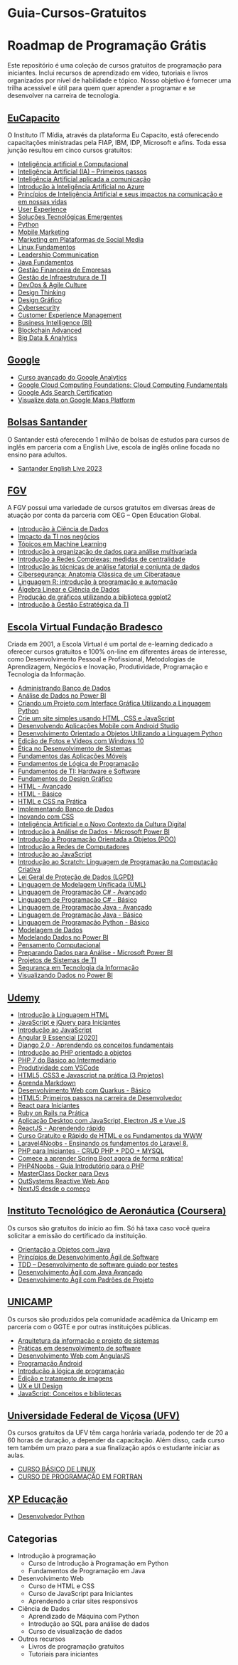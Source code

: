 # Guia-Cursos-Gratuitos

# Roadmap de Programação Grátis
Este repositório é uma coleção de cursos gratuitos de programação para iniciantes. Inclui recursos de aprendizado em vídeo, tutoriais e livros organizados por nível de habilidade e tópico. Nosso objetivo é fornecer uma trilha acessível e útil para quem quer aprender a programar e se desenvolver na carreira de tecnologia.



## [EuCapacito](https://www.eucapacito.com.br/cursos)
<p>O Instituto IT Mídia, através da plataforma Eu Capacito, está oferecendo capacitações ministradas pela FIAP, IBM, IDP, Microsoft e afins. Toda essa junção resultou em cinco cursos gratuitos:</p>

  - [Inteligência artificial e Computacional](https://www.eucapacito.com.br/curso-ec/inteligencia-artificial-e-computacional)
  - [Inteligência Artificial (IA) – Primeiros passos](https://www.eucapacito.com.br/curso-ec/inteligencia-artificial-ia-primeiros-passos)
  - [Inteligência Artificial aplicada a comunicação](https://www.eucapacito.com.br/curso-ec/inteligencia-artificial-aplicada-a-comunicacao)
  - [Introdução à Inteligência Artificial no Azure](https://www.eucapacito.com.br/curso-ec/introducao-a-inteligencia-artificial-no-azure)
  - [Princípios de Inteligência Artificial e seus impactos na comunicação e em nossas vidas](https://www.eucapacito.com.br/curso-ec/principios-de-inteligencia-artificial-e-seus-impactos-na-comunicacao-e-em-nossas-vidas)
  - [User Experience](https://www.eucapacito.com.br/curso-ec/user-experience)
  - [Soluções Tecnológicas Emergentes](https://www.eucapacito.com.br/curso-ec/solucoes-tecnologicas-emergentes)
  - [Python](https://www.eucapacito.com.br/curso-ec/python)
  - [Mobile Marketing](https://www.eucapacito.com.br/curso-ec/mobile-marketing)
  - [Marketing em Plataformas de Social Media](https://eucapacito.com.br/curso-ec/marketing-em-plataformas-de-social-media)
  - [Linux Fundamentos](https://eucapacito.com.br/curso-ec/linux-fundamentos)
  - [Leadership Communication](https://eucapacito.com.br/curso-ec/leadership-communication)
  - [Java Fundamentos](https://eucapacito.com.br/curso-ec/java-fundamentos)
  - [Gestão Financeira de Empresas](https://eucapacito.com.br/curso-ec/gestao-financeira-de-empresas)
  - [Gestão de Infraestrutura de TI](https://eucapacito.com.br/curso-ec/gestao-de-infraestrutura-de-ti)
  - [DevOps & Agile Culture](https://www.eucapacito.com.br/curso-ec/devops-agile-culture)
  - [Design Thinking](https://www.eucapacito.com.br/curso-ec/design-thinking)
  - [Design Gráfico](https://eucapacito.com.br/curso-ec/design-grafico)
  - [Cybersecurity](https://eucapacito.com.br/curso-ec/cybersecurity)
  - [Customer Experience Management](https://www.eucapacito.com.br/curso-ec/customer-experience-management)
  - [Business Intelligence (BI)](https://eucapacito.com.br/curso-ec/business-intelligence-bi)
  - [Blockchain Advanced](https://www.eucapacito.com.br/curso-ec/blockchain-advanced)
  - [Big Data & Analytics](https://eucapacito.com.br/curso-ec/big-data-analytics)



## [Google]()
<p></p>

  - [Curso avançado do Google Analytics](https://analytics.google.com/analytics/academy/course/7)
  - [Google Cloud Computing Foundations: Cloud Computing Fundamentals](https://www.cloudskillsboost.google/course_templates/153)
  - [Google Ads Search Certification](https://skillshop.exceedlms.com/student/path/18128-google-ads-search-certification)
  - [Visualize data on Google Maps Platform](https://developers.google.com/learn/pathways/maps-visualize-data?hl=en)


## [Bolsas Santander](https://www.becas-santander.com/pt_pt/index.html)
<p>O Santander está oferecendo 1 milhão de bolsas de estudos para cursos de inglês em parceria com a English Live, escola de inglês online focada no ensino para adultos. </p>

  - [Santander English Live 2023](https://app.becas-santander.com/pt/program/bolsas-santander-idiomas-santander-english-live-2023?category=LANGUAGE&track=search)


## [FGV](https://educacao-executiva.fgv.br/cursos/gratuitos)
<p>A FGV possui uma variedade de cursos gratuitos em diversas áreas de atuação por conta da parceria com OEG – Open Education Global. </p>

  - [Introdução à Ciência de Dados](https://educacao-executiva.fgv.br/cursos/online/curta-media-duracao-online/introducao-ciencia-de-dados)
  - [Impacto da TI nos negócios](https://educacao-executiva.fgv.br/cursos/online/curta-media-duracao-online/impacto-da-ti-nos-negocios)
  - [Tópicos em Machine Learning](https://educacao-executiva.fgv.br/cursos/online/curta-media-duracao-online/topicos-em-machine-learning)
  - [Introdução à organização de dados para análise multivariada](https://educacao-executiva.fgv.br/cursos/online/curta-media-duracao-online/introducao-organizacao-de-dados-para-analise-multivariada)
  - [Introdução a Redes Complexas: medidas de centralidade](https://educacao-executiva.fgv.br/cursos/online/curta-media-duracao-online/introducao-redes-complexas-medidas-de-centralidade)
  - [Introdução às técnicas de análise fatorial e conjunta de dados](https://educacao-executiva.fgv.br/cursos/online/curta-media-duracao-online/introducao-tecnicas-de-analise-fatorial-e-conjunta-de-dados)
  - [Cibersegurança: Anatomia Clássica de um Ciberataque](https://educacao-executiva.fgv.br/cursos/online/curta-media-duracao-online/ciberseguranca-anatomia-classica-de-um-ciberataque)
  - [Linguagem R: introdução à programação e automação](https://educacao-executiva.fgv.br/cursos/online/curta-media-duracao-online/linguagem-r-introducao-programacao-e-automacao)
  - [Álgebra Linear e Ciência de Dados](https://educacao-executiva.fgv.br/cursos/online/curta-media-duracao-online/algebra-linear-e-ciencia-de-dados)
  - [Produção de gráficos utilizando a biblioteca ggplot2](https://educacao-executiva.fgv.br/cursos/online/curta-media-duracao-online/producao-de-graficos-utilizando-biblioteca-ggplot2)
  - [Introdução à Gestão Estratégica da TI](https://educacao-executiva.fgv.br/cursos/online/curta-media-duracao-online/introducao-gestao-estrategica-da-ti)

## [Escola Virtual Fundação Bradesco](https://www.ev.org.br/cursos/)
<p>Criada em 2001, a Escola Virtual é um portal de e-learning dedicado a oferecer cursos gratuitos e 100% on-line em diferentes áreas de interesse, como Desenvolvimento Pessoal e Profissional, Metodologias de Aprendizagem, Negócios e Inovação, Produtividade, Programação e Tecnologia da Informação.</p>


  - [Administrando Banco de Dados](https://www.ev.org.br/cursos/administrando-banco-de-dados)
  - [Análise de Dados no Power BI](https://www.ev.org.br/cursos/analise-de-dados-no-power-bi)
  - [Criando um Projeto com Interface Gráfica Utilizando a Linguagem Python](https://www.ev.org.br/cursos/criando-um-projeto-com-interface-grafica-utilizando-a-linguagem-python)
  - [Crie um site simples usando HTML, CSS e JavaScript](https://www.ev.org.br/cursos/crie-um-site-simples-usando-html-css-e-javascript)
  - [Desenvolvendo Aplicações Mobile com Android Studio](https://www.ev.org.br/cursos/desenvolvendo-aplicacoes-mobile-com-android-studio)
  - [Desenvolvimento Orientado a Objetos Utilizando a Linguagem Python](https://www.ev.org.br/cursos/desenvolvimento-orientado-a-objetos-utilizando-a-linguagem-python)
  - [Edição de Fotos e Vídeos com Windows 10](https://www.ev.org.br/cursos/edicao-de-fotos-e-videos-com-windows-10)
  - [Ética no Desenvolvimento de Sistemas](https://www.ev.org.br/cursos/etica-no-desenvolvimento-de-sistemas)
  - [Fundamentos das Aplicações Móveis](https://www.ev.org.br/cursos/fundamentos-das-aplicacoes-moveis)
  - [Fundamentos de Lógica de Programação](https://www.ev.org.br/cursos/fundamentos-de-logica-de-programacao)
  - [Fundamentos de TI: Hardware e Software](https://www.ev.org.br/cursos/fundamentos-de-ti-hardware-e-software)
  - [Fundamentos do Design Gráfico](https://www.ev.org.br/cursos/fundamentos-do-design-grafico)
  - [HTML - Avançado](https://www.ev.org.br/cursos/html-avancado)
  - [HTML - Básico](https://www.ev.org.br/cursos/html-basico)
  - [HTML e CSS na Prática](https://www.ev.org.br/cursos/html-e-css-na-pratica)
  - [Implementando Banco de Dados](https://www.ev.org.br/cursos/implementando-banco-de-dados)
  - [Inovando com CSS](https://www.ev.org.br/cursos/inovando-com-css)
  - [Inteligência Artificial e o Novo Contexto da Cultura Digital](https://www.ev.org.br/cursos/inteligencia-artificial-e-o-novo-contexto-da-cultura-digital)
  - [Introdução à Análise de Dados - Microsoft Power BI](https://www.ev.org.br/cursos/introducao-a-analise-de-dados-microsoft-power-bi)
  - [Introdução à Programação Orientada a Objetos (POO)](https://www.ev.org.br/cursos/introducao-a-programacao-orientada-a-objetos-poo)
  - [Introdução a Redes de Computadores](https://www.ev.org.br/cursos/introducao-a-redes-de-computadores)
  - [Introdução ao JavaScript](https://www.ev.org.br/cursos/introducao-ao-javascript)
  - [Introdução ao Scratch: Linguagem de Programação na Computação Criativa](https://www.ev.org.br/cursos/introducao-ao-scratch-linguagem-de-programacao-na-computacao-criativa)
  - [Lei Geral de Proteção de Dados (LGPD)](https://www.ev.org.br/cursos/lei-geral-de-protecao-de-dados-lgpd)
  - [Linguagem de Modelagem Unificada (UML)](https://www.ev.org.br/cursos/linguagem-de-modelagem-unificada-uml)
  - [Linguagem de Programação C# - Avançado](https://www.ev.org.br/cursos/linguagem-de-programacao-csharp-avancado)
  - [Linguagem de Programação C# - Básico](https://www.ev.org.br/cursos/linguagem-de-programacao-c-basico)
  - [Linguagem de Programação Java - Avançado](https://www.ev.org.br/cursos/linguagem-de-programacao-java-avancado)
  - [Linguagem de Programação Java - Básico](https://www.ev.org.br/cursos/linguagem-de-programacao-java-basico)
  - [Linguagem de Programação Python - Básico](https://www.ev.org.br/cursos/linguagem-de-programacao-python-basico)
  - [Modelagem de Dados](https://www.ev.org.br/cursos/modelagem-de-dados)
  - [Modelando Dados no Power BI](https://www.ev.org.br/cursos/modelando-dados-no-power-bi)
  - [Pensamento Computacional](https://www.ev.org.br/cursos/pensamento-computacional)
  - [Preparando Dados para Análise - Microsoft Power BI](https://www.ev.org.br/cursos/preparando-dados-para-analise-microsoft-power-bi)
  - [Projetos de Sistemas de TI](https://www.ev.org.br/cursos/projetos-de-sistemas-de-ti)
  - [Segurança em Tecnologia da Informação](https://www.ev.org.br/cursos/seguranca-em-tecnologia-da-informacao)
  - [Visualizando Dados no Power BI](https://www.ev.org.br/cursos/visualizando-dados-no-power-bi)
  
## [Udemy]()
  - [Introdução à Linguagem HTML]()
  - [JavaScript e jQuery para Iniciantes]()
  - [Introdução ao JavaScript]()
  - [Angular 9 Essencial [2020]]()
  - [Django 2.0 - Aprendendo os conceitos fundamentais]()
  - [Introdução ao PHP orientado a objetos]()
  - [PHP 7 do Básico ao Intermediário]()
  - [Produtividade com VSCode]()
  - [HTML5, CSS3 e Javascript na prática (3 Projetos)]()
  - [Aprenda Markdown]()
  - [Desenvolvimento Web com Quarkus - Básico]()
  - [HTML5: Primeiros passos na carreira de Desenvolvedor]()
  - [React para Iniciantes]()
  - [Ruby on Rails na Prática]()
  - [Aplicação Desktop com JavaScript, Electron JS e Vue JS]()
  - [ReactJS - Aprendendo rápido]()
  - [Curso Gratuito e Rápido de HTML e os Fundamentos da WWW]()
  - [Laravel4Noobs - Ensinando os fundamentos do Laravel 8.]()
  - [PHP para Iniciantes - CRUD PHP + PDO + MYSQL]()
  - [Comece a aprender Spring Boot agora de forma prática!]()
  - [PHP4Noobs - Guia Introdutório para o PHP]()
  - [MasterClass Docker para Devs]()
  - [OutSystems Reactive Web App]()
  - [NextJS desde o começo]()
  
  
## [Instituto Tecnológico de Aeronáutica (Coursera)](https://www.coursera.org/ita)

<p>Os cursos são gratuitos do início ao fim. Só há taxa caso você queira solicitar a emissão do certificado da instituição.</p>

  - [Orientação a Objetos com Java](https://www.coursera.org/learn/orientacao-a-objetos-com-java)
  - [Princípios de Desenvolvimento Ágil de Software](https://www.coursera.org/learn/principios-de-desenvolvimento-agil-de-software)
  - [TDD – Desenvolvimento de software guiado por testes](https://www.coursera.org/learn/tdd-desenvolvimento-de-software-guiado-por-testes)
  - [Desenvolvimento Ágil com Java Avançado](https://www.coursera.org/learn/desenvolvimento-agil-com-java-avancado)
  - [Desenvolvimento Ágil com Padrões de Projeto](https://www.coursera.org/learn/desenvolvimento-agil-com-padroes-de-projeto)


## [UNICAMP](https://moocs.ggte.unicamp.br/courses)
<p>Os cursos são produzidos pela comunidade acadêmica da Unicamp em parceria com o GGTE e por outras instituições públicas.</p>

  - [Arquitetura da informação e projeto de sistemas](https://moocs.ggte.unicamp.br/course/arquiteturadainformacao/intro)
  - [Práticas em desenvolvimento de software](https://moocs.ggte.unicamp.br/course/boas-praticas-em-desenvolimento-de-software/intro)
  - [Desenvolvimento Web com AngularJS](https://moocs.ggte.unicamp.br/course/desenvolvimento-web-com-angularjs/intro)
  - [Programação Android](https://moocs.ggte.unicamp.br/course/android/intro)
  - [Introdução à lógica de programação](https://moocs.ggte.unicamp.br/course/logicadeprogramacao/intro)
  - [Edição e tratamento de imagens](https://moocs.ggte.unicamp.br/course/edicaoetratamento/intro)
  - [UX e UI Design](https://moocs.ggte.unicamp.br/course/ux-e-ui-design/intro)
  - [JavaScript: Conceitos e bibliotecas](https://moocs.ggte.unicamp.br/course/javascript-conceitos-e-bibliotecas/intro)
  
  
  ## [Universidade Federal de Viçosa (UFV)](https://www.cead.ufv.br/site/)
<p>Os cursos gratuitos da UFV têm carga horária variada, podendo ter de 20 a 60 horas de duração, a depender da capacitação. Além disso, cada curso tem também um prazo para a sua finalização após o estudante iniciar as aulas.</p>

  - [CURSO BÁSICO DE LINUX](https://portalead.cead.ufv.br/site/curso/curso-basico-de-linux/)
  - [CURSO DE PROGRAMAÇÃO EM FORTRAN](https://portalead.cead.ufv.br/site/curso/programacao-em-linguagem-fortran/)

  ## [XP Educação](https://www.xpeducacao.com.br/)
  - [Desenvolvedor Python](https://www.xpeducacao.com.br/curso-gratuito-python)
  
  
  ## Categorias

- Introdução à programação
  - Curso de Introdução à Programação em Python
  - Fundamentos de Programação em Java
- Desenvolvimento Web
  - Curso de HTML e CSS
  - Curso de JavaScript para Iniciantes
  - Aprendendo a criar sites responsivos
- Ciência de Dados
  - Aprendizado de Máquina com Python
  - Introdução ao SQL para análise de dados
  - Curso de visualização de dados
- Outros recursos
  - Livros de programação gratuitos
  - Tutoriais para iniciantes

